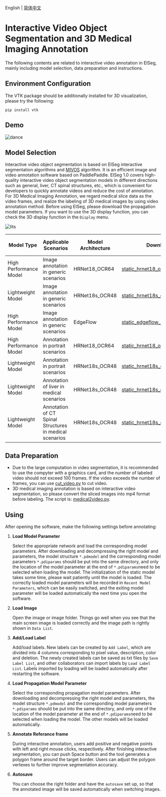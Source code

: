 English | [简体中文](video.md)

# Interactive Video Object Segmentation and 3D Medical Imaging Annotation

The following contents are related to interactive video annotation in EISeg, mainly including model selection, data preparation and instructions.

## Environment Configuration

The VTK package should be additionally installed for 3D visualization, please try the following:

```
pip install vtk
```

## Demo

![dance](https://user-images.githubusercontent.com/35907364/175504795-d41f0842-cb18-4675-9763-3e817f168edf.gif)

## Model Selection
Interactive video object segmentation is based on EISeg interactive segmentation algorithms and [MIVOS](https://github.com/hkchengrex/MiVOS) algorithm. It is an efficient image and video annotation software based on PaddlePaddle.
EISeg 1.0 covers high-quality interactive video object segmentation models in different directions such as general, liver, CT spinal structures, etc., which is convenient for developers to quickly annotate videos and reduce the cost of annotation. For 3D Medical Imaging Annotation, we regard medical slice data as the video frames, and realize the labeling of 3D medical images by using video annotation method.
Before using EISeg, please download the propagation model parameters. If you want to use the 3D display function, you can check the 3D display function in the `Display` menu.

![lits](https://user-images.githubusercontent.com/35907364/178422205-40327d43-c7d4-4a5d-87fb-63c08308fb9f.gif)


| Model Type  | Applicable Scenarios                                    | Model Architecture       | Download Link                                                     | Corresponding Propagation Model Download Link                  |
| -------- |---------------------------------------------------------| -------------- | ------------------------------------------------------------ |----------------------------------------------------------------|
| High Performance Model | Image annotation in generic scenarios                   | HRNet18_OCR64  | [static_hrnet18_ocr64_cocolvis](https://paddleseg.bj.bcebos.com/eiseg/0.4/static_hrnet18_ocr64_cocolvis.zip) | [static_propagation]( https://app.mopinion.com/survey/public/take-survey/7b29c771b228bbf2512d1c5f9ec784e4b861f856)       |
| Lightweight Model | Image annotation in generic scenarios                   | HRNet18s_OCR48 | [static_hrnet18s_ocr48_cocolvis](https://paddleseg.bj.bcebos.com/eiseg/0.4/static_hrnet18s_ocr48_cocolvis.zip) | [static_propagation]( https://app.mopinion.com/survey/public/take-survey/7b29c771b228bbf2512d1c5f9ec784e4b861f856)       |
| High Performance Model | Image annotation in generic scenarios                   | EdgeFlow | [static_edgeflow_cocolvis](https://paddleseg.bj.bcebos.com/eiseg/0.4/static_edgeflow_cocolvis.zip) | [static_propagation](https://docs.google.com/forms/d/e/1FAIpQLSc72-EQKVCJnTQIlROY1DYVIYIm50LWyboj70XqIOvHsUa6ng/viewform?usp=sf_link)       |
| High Performance Model | Annotation in portrait scenarios                        | HRNet18_OCR64  | [static_hrnet18_ocr64_human](https://paddleseg.bj.bcebos.com/eiseg/0.4/static_hrnet18_ocr64_human.zip) | [static_propagation](https://docs.google.com/forms/d/e/1FAIpQLSc72-EQKVCJnTQIlROY1DYVIYIm50LWyboj70XqIOvHsUa6ng/viewform?usp=sf_link)       |
| Lightweight Model | Annotation in portrait scenarios                        | HRNet18s_OCR48 | [static_hrnet18s_ocr48_human](https://paddleseg.bj.bcebos.com/eiseg/0.4/static_hrnet18s_ocr48_human.zip) | [static_propagation](https://docs.google.com/forms/d/e/1FAIpQLSc72-EQKVCJnTQIlROY1DYVIYIm50LWyboj70XqIOvHsUa6ng/viewform?usp=sf_link)       |
| Lightweight Model | Annotation of liver in medical scenarios                | HRNet18s_OCR48 | [static_hrnet18s_ocr48_lits](https://paddleseg.bj.bcebos.com/eiseg/0.4/static_hrnet18s_ocr48_lits.zip) | [static_propagation_lits](https://docs.google.com/forms/d/e/1FAIpQLSc72-EQKVCJnTQIlROY1DYVIYIm50LWyboj70XqIOvHsUa6ng/viewform?usp=sf_link)  |
| Lightweight Model | Annotation of CT Spinal Structures in medical scenarios | HRNet18s_OCR48 | [static_hrnet18s_ocr48_MRSpineSeg](https://paddleseg.bj.bcebos.com/eiseg/0.5/static_hrnet18s_ocr48_MRSpineSeg.zip) | [static_propagation_spine](https://docs.google.com/forms/d/e/1FAIpQLSc72-EQKVCJnTQIlROY1DYVIYIm50LWyboj70XqIOvHsUa6ng/viewform?usp=sf_link) |

## Data Preparation

- Due to the large computation in video segmentation, it is recommended to use the compyter with  a graphics card,  and the number of labeled video should not exceed 100 frames. If the video exceeds the number of frames, you can use [cut_video.py](../tool/cut_video.py) to cut video.
- 3D medical imaging annotation is based on interactive video segmentation, so please convert the sliced images into mp4 format before labeling. The script is: [medical2video.py](../tool/medical2video.py).

## Using

After opening the software, make the following settings before annotating:

1. **Load Model Parameter**

   Select the appropriate network and load the corresponding model parameters. After downloading and decompressing the right model and parameters, the model structure `*.pdmodel` and the corresponding model parameters `*.pdiparams` should be put into the same directory, and only the location of the model parameter at the end of `*.pdiparams`need to be selected when loading the model. The initialization of the static model takes some time, please wait patiently until the model is loaded. The correctly loaded model parameters will be recorded in `Recent Model Parameters`, which can be easily switched, and the exiting model parameter will be loaded automatically the next time you open the software.

2. **Load Image**

   Open the image or image folder. Things go well when you see that the main screen image is loaded correctly and the image path is rightly shown in `Data List`.

3. **Add/Load Label**

   Add/load labels. New labels can be created by `Add Label`, which are divided into 4 columns corresponding to pixel value, description, color and deletion. The newly created labels can be saved as txt files by `Save Label List`, and other collaborators can import labels by `Load Label List`. Labels imported by loading will be loaded automatically after restarting the software.

4. **Load Propagation Model Parameter**

    Select the corresponding propagation model parameters. After downloading and decompressing the right model and parameters, the model structure `*.pdmodel` and the corresponding model parameters `*.pdiparams` should be put into the same directory, and only one of the location of the model parameter at the end of `*.pdiparams`need to be selected when loading the model.  The other models will be loaded automatically.

5. **Annotate Referance frame**

    During interactive annotation, users add positive and negative points with left and right mouse clicks, respectively. After finishing interactive segmentation, you can push Space button and the tool generates a polygon frame around the target border. Users can
adjust the polygon vertexes to further improve segmentation accuracy.

6. **Autosave**

   You can choose the right folder and have the `autosave` set up, so that the annotated image will be saved automatically when switching images.

